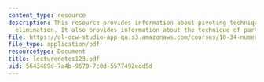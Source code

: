 ```yaml
---
content_type: resource
description: This resource provides information about pivoting techniques in Gaussian
  elimination. It also provides information about the technique of partial pivoting.
file: https://ol-ocw-studio-app-qa.s3.amazonaws.com/courses/10-34-numerical-methods-applied-to-chemical-engineering-fall-2005/5643489d7a4b96707c0d5577492edd5d_lecturenotes123.pdf
file_type: application/pdf
resourcetype: Document
title: lecturenotes123.pdf
uid: 5643489d-7a4b-9670-7c0d-5577492edd5d
---
```

